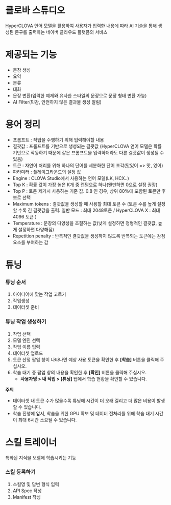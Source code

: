 # 클로바 스튜디오
HyperCLOVA 언어 모델을 활용하여 사용자가 입력한 내용에 따라 AI 기술을 통해 생성된 문구를 출력하는 네이버 클라우드 플랫폼의 서비스

# 제공되는 기능
- 문장 생성
- 요약
- 분류
- 대화
- 문장 변환(입력한 예제와 유사한 스타일의 문장으로 문장 형태 변환 가능)
- AI Filter(민감, 안전하지 않은 결과물 생성 알림)

# 용어 정리
- 프롬프트 : 작업을 수행하기 위해 입력해야할 내용
- 결괏값 : 프롬프트를 기반으로 생성되는 결괏값 (HyperCLOVA 언어 모델은 확률 기반으로 작동하기 때문에 같은 프롬프트을 입력하더라도 다른 결괏값이 생성될 수 있음)
- 토큰 : 자연어 처리를 위해 하나의 단어를 세분화한 단어 조각(맛있어 => 맛, 있어)
- 파라미터 : 플레이그라운드의 설정 값
- Engine : CLOVA Studio에서 사용하는 언어 모델(LK, HCX..)
- Top K : 확률 값이 가장 높은 K개 중 랜덤으로 하나(왠만하면 0으로 설정 권장)
- Top P : 토큰 제거시 사용하는 기준 값. 0.8 인 경우, 상위 80%에 포함된 토큰만 후보로 선택
- Maximum tokens : 결괏값을 생성할 때 사용할 최대 토큰 수 (토큰 수를 높게 설정할 수록 긴 결괏값을 출력. 일반 모드 : 최대 2048토큰 / HyperCLOVA X : 최대 4096 토큰 )
- Temperature : 문장의 다양성을 조절하는 값(낮게 설정하면 정형적인 결괏값, 높게 설정하면 다양해짐)
- Repetition penalty : 반복적인 결괏값을 생성하지 않도록 반복되는 토큰에는 감점 요소를 부여하는 값

# 튜닝

### 튜닝 순서
1. 아이디어에 맞는 작업 고르기
2. 작업생성
3. 데이터셋 준비

### 튜닝 작업 생성하기
1. 작업 선택
2. 모델 엔진 선택
3. 작업 이름 입력
4. 데이터셋 업로드
5. 토큰 산정 팝업 창이 나타나면 예상 사용 토큰을 확인한 후 **[학습]** 버튼을 클릭해 주십시오.
6. 학습 대기 중 팝업 창의 내용을 확인한 후 **[확인]** 버튼을 클릭해 주십시오.
    - **사용자명 > 내 작업 > [튜닝]** 탭에서 학습 현황을 확인할 수 있습니다.

**주의**

- 데이터셋 내 토큰 수가 많을수록 튜닝에 시간이 더 오래 걸리고 더 많은 비용이 발생할 수 있습니다.
- 학습 진행에 앞서, 학습을 위한 GPU 확보 및 데이터 전처리를 위해 학습 대기 시간이 최대 6시간 소요될 수 있습니다.

# 스킬 트레이너
특화된 지식을 모델에 학습시키는 기능

### 스킬 등록하기
1. 스킬명 및 답변 형식 입력
2. API Spec 작성
3. Manifest 작성